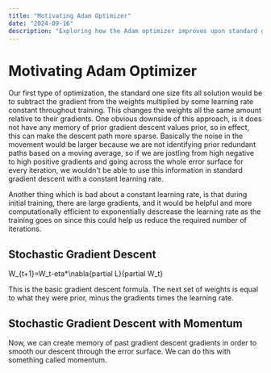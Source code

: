 ```yaml
---
title: "Motivating Adam Optimizer"
date: "2024-09-16"
description: "Exploring how the Adam optimizer improves upon standard gradient descent"
---
```


# Motivating Adam Optimizer

Our first type of optimization, the standard one size fits all solution would be to subtract the gradient from the weights multiplied by some learning rate constant throughout training. This changes the weights all the same amount relative to their gradients. One obvious downside of this approach, is it does not have any memory of prior gradient descent values prior, so in effect, this can make the descent path more sparse. Basically the noise in the movement would be larger because we are not identifying prior redundant paths based on a moving average, so if we are jostling from high negative to high positive gradients and going across the whole error surface for every iteration, we wouldn't be able to use this information in standard gradient descent with a constant learning rate.

Another thing which is bad about a constant learning rate, is that during initial training, there are large gradients, and it would be helpful and more computationally efficient to exponentially descrease the learning rate as the training goes on since this could help us reduce the required number of iterations.

## Stochastic Gradient Descent

W\_{t+1}=W_t-eta\*\nabla{partial L}{partial W_t}

This is the basic gradient descent formula. The next set of weights is equal to what they were prior, minus the gradients times the learning rate.

## Stochastic Gradient Descent with Momentum

Now, we can create memory of past gradient descent gradients in order to smooth our descent through the error surface. We can do this with something called momentum.
